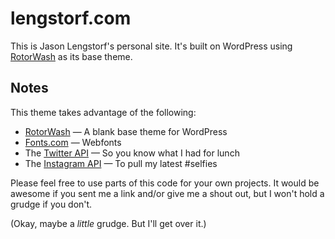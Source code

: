 lengstorf.com
=============

This is Jason Lengstorf's personal site. It's built on WordPress using 
[RotorWash][1] as its base theme.


Notes
-----

This theme takes advantage of the following:

*   [RotorWash][1] — A blank base theme for WordPress
*   [Fonts.com][2] — Webfonts
*   The [Twitter API][3] — So you know what I had for lunch
*   The [Instagram API][4] — To pull my latest #selfies

Please feel free to use parts of this code for your own projects. It would be 
awesome if you sent me a link and/or give me a shout out, but I won't hold a 
grudge if you don't.

(Okay, maybe a *little* grudge. But I'll get over it.)


[1]: https://github.com/copterlabs/rotorwash
[2]: http://www.jacklmoore.com/colorbox
[3]: https://dev.twitter.com/docs/embedded-timelines
[4]: http://instagram.com/developer/
